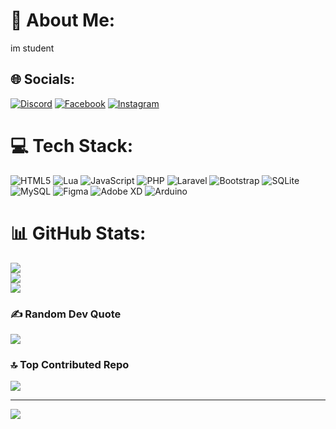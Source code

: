 # 💫 About Me:
im student 


## 🌐 Socials:
[![Discord](https://img.shields.io/badge/Discord-%237289DA.svg?logo=discord&logoColor=white)](https://discord.gg/senira_perera) [![Facebook](https://img.shields.io/badge/Facebook-%231877F2.svg?logo=Facebook&logoColor=white)](https://facebook.com/senira_perera) [![Instagram](https://img.shields.io/badge/Instagram-%23E4405F.svg?logo=Instagram&logoColor=white)](https://instagram.com/senira_perera) 

# 💻 Tech Stack:
![HTML5](https://img.shields.io/badge/html5-%23E34F26.svg?style=for-the-badge&logo=html5&logoColor=white) ![Lua](https://img.shields.io/badge/lua-%232C2D72.svg?style=for-the-badge&logo=lua&logoColor=white) ![JavaScript](https://img.shields.io/badge/javascript-%23323330.svg?style=for-the-badge&logo=javascript&logoColor=%23F7DF1E) ![PHP](https://img.shields.io/badge/php-%23777BB4.svg?style=for-the-badge&logo=php&logoColor=white) ![Laravel](https://img.shields.io/badge/laravel-%23FF2D20.svg?style=for-the-badge&logo=laravel&logoColor=white) ![Bootstrap](https://img.shields.io/badge/bootstrap-%238511FA.svg?style=for-the-badge&logo=bootstrap&logoColor=white) ![SQLite](https://img.shields.io/badge/sqlite-%2307405e.svg?style=for-the-badge&logo=sqlite&logoColor=white) ![MySQL](https://img.shields.io/badge/mysql-4479A1.svg?style=for-the-badge&logo=mysql&logoColor=white) ![Figma](https://img.shields.io/badge/figma-%23F24E1E.svg?style=for-the-badge&logo=figma&logoColor=white) ![Adobe XD](https://img.shields.io/badge/Adobe%20XD-470137?style=for-the-badge&logo=Adobe%20XD&logoColor=#FF61F6) ![Arduino](https://img.shields.io/badge/-Arduino-00979D?style=for-the-badge&logo=Arduino&logoColor=white)
# 📊 GitHub Stats:
![](https://github-readme-stats.vercel.app/api?username=seniraperera&theme=dark&hide_border=false&include_all_commits=false&count_private=false)<br/>
![](https://github-readme-streak-stats.herokuapp.com/?user=seniraperera&theme=dark&hide_border=false)<br/>
![](https://github-readme-stats.vercel.app/api/top-langs/?username=seniraperera&theme=dark&hide_border=false&include_all_commits=false&count_private=false&layout=compact)

### ✍️ Random Dev Quote
![](https://quotes-github-readme.vercel.app/api?type=horizontal&theme=radical)

### 🔝 Top Contributed Repo
![](https://github-contributor-stats.vercel.app/api?username=seniraperera&limit=5&theme=dark&combine_all_yearly_contributions=true)

---
[![](https://visitcount.itsvg.in/api?id=seniraperera&icon=0&color=0)](https://visitcount.itsvg.in)

<!-- Proudly created with GPRM ( https://gprm.itsvg.in ) -->
